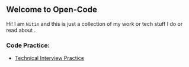 ## Welcome to Open-Code

Hi! I am `Nitin` and this is just a collection of my work or tech stuff I do or read about .

### Code Practice:
* [Technical Interview Practice](/open-code/nav/posts/interview_questions)


